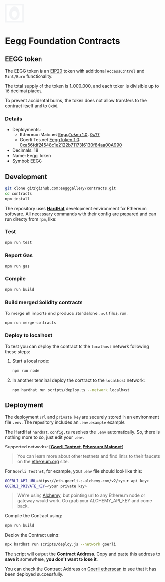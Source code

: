 <p>
    <picture>
        <source media="(prefers-color-scheme: light)" srcset="https://raw.githubusercontent.com/eeggfoundation/.github/main/content/eegg-logo-light.svg">
        <img alt="Eegg" src="https://raw.githubusercontent.com/eeggfoundation/.github/main/content/eegg-logo-dark.svg" width="auto" height="60">
    </picture>
</p>

# Eegg Foundation Contracts

## EEGG token

The EEGG token is an [EIP20](https://github.com/ethereum/EIPs/blob/master/EIPS/eip-20-token-standard.md) token with additional `AccessControl` and `Mint/Burn` functionality.

The total supply of the token is 1_000_000, and each token is divisible up to 18 decimal places.

To prevent accidental burns, the token does not allow transfers to the contract itself and to `0x00`.

### Details

- Deployments:
  - Ethereum Mainnet [EeggToken 1.0](./contracts/EeggToken.sol): [0x??](https://etherscan.io/address/0x??)
  - Goerli Testnet [EeggToken 1.0](./contracts/EeggToken.sol): [0xa56fdf24548c1e2122b7117316130f84aa00A990](https://goerli.etherscan.io/token/0xa56fdf24548c1e2122b7117316130f84aa00A990)
- Decimals: 18
- Name: Eegg Token
- Symbol: EEGG

## Development

```sh
git clone git@github.com:eegggallery/contracts.git
cd contracts
npm install
```

The repository uses [**HardHat**](https://hardhat.org/) development environment for Ethereum software.
All necessary commands with their config are prepared and can run directy from `npm`, like:

### Test

```sh
npm run test
```

### Report Gas

```sh
npm run gas
```

### Compile

```sh
npm run build
```

### Build merged Solidity contracts

To merge all imports and produce standalone `.sol` files, run:

```sh
npm run merge-contracts
```

### Deploy to localhost

To test you can deploy the contract to the `localhost` network following these steps:

1. Start a local node:

    ```sh
    npm run node
    ```

2. In another terminal deploy the contract to the `localhost` network:

    ```sh
    npx hardhat run scripts/deploy.ts --network localhost
    ```

## Deployment

The deployment `url` and `private key` are securely stored in an environment file `.env`.
The repository includes an `.env.example` example.

The HardHat `hardhat.config.ts` resolves the `.env` automatically. So, there is nothing more to do, just edit your `.env`.

Supported networks: [[**Goerli Testnet**](https://goerli.net/), [**Ethereum Mainnet**](https://ethereum.org/en/developers/docs/networks/#ethereum-mainnet)]

> You can learn more about other testnets and find links to their faucets on the [ethereum.org](https://ethereum.org/en/developers/docs/networks/#ethereum-testnets) site.

For `Goerli Testnet`, for example, your `.env` file should look like this:

```sh
GOERLI_API_URL=https://eth-goerli.g.alchemy.com/v2/<your api key>
GOERLI_PRIVATE_KEY=<your private key>
```

> We're using [Alchemy](https://alchemy.com), but pointing url to any Ethereum node or gateway would work. Go grab your ALCHEMY_API_KEY and come back.

Compile the Contract using:

```sh
npm run build
```

Deploy the Contract using:

```sh
npx hardhat run scripts/deploy.js --network goerli
```

The script will output the **Contract Address**. Copy and paste this address to **save it** somewhere, **you don't want to lose it**.

You can check the Contract Address on [Goerli etherscan](https://goerli.etherscan.io/) to see that it has been deployed successfully.
